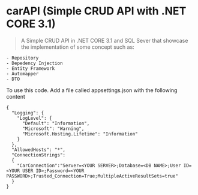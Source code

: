# carAPI (Simple CRUD API with .NET CORE 3.1)

> A Simple CRUD API in .NET CORE 3.1 and SQL Sever that showcase the implementation of some concept such as:

    - Repository
    - Depedency Injection
    - Entity Framework
    - Automapper
    - DTO

To use this code. Add a file called appsettings.json with the following content

```
{
  "Logging": {
    "LogLevel": {
      "Default": "Information",
      "Microsoft": "Warning",
      "Microsoft.Hosting.Lifetime": "Information"
    }
  },
  "AllowedHosts": "*",
  "ConnectionStrings":
  {
    "CarConnection":"Server=<YOUR SERVER>;Database=<DB NAME>;User ID=<YOUR USER ID>;Password=<YOUR PASSWORD>;Trusted_Connection=True;MultipleActiveResultSets=true"
  }
}


```
